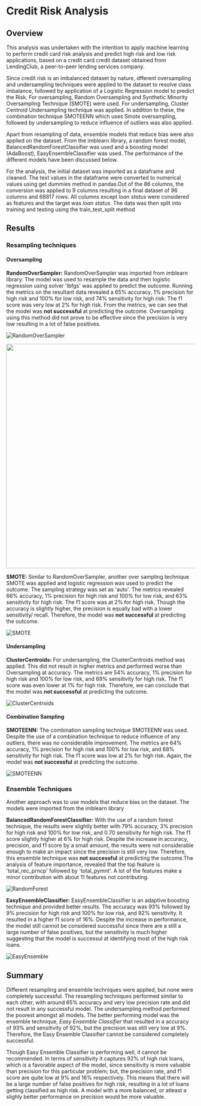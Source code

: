 # Credit Risk Analysis

## Overview

This analysis was undertaken with the intention to apply machine learning to perform credit card risk analysis and predict high risk and low risk applications, based on a credit card credit dataset obtained from LendingClub, a peer-to-peer lending services company.

Since credit risk is an imbalanced dataset by nature, dfferent oversampling and undersampling techniques were applied to the dataset to resolve class imbalance, followed by application of a Logistic Regression model to predict the Risk. For oversampling, Random Oversampling and Synthetic Minority Oversampling Technique (SMOTE) were used. For undersampling, Cluster Centroid Undersampling technique was applied. In addition to these, the combination technique SMOTEENN which uses Smote oversampling, followed by undersampling to reduce influence of outliers was also applied.

Apart from resampling of data, ensemble models that reduce bias were also applied on the dataset. From the imblearn library, a random forest model, BalancedRandomForestClassifier was used and a boosting model (AdaBoost), EasyEnsembleClassifier was used. The performance of the different models have been discussed below.  

For the analysis, the initial dataset was imported as a dataframe and cleaned. The text values in the dataframe were converted to numerical values using get dummies method in pandas.Out of the 86 columns, the conversion was applied to 9 columns resulting in a final dataset of 96 columns and 68817 rows. All columns except _loan status_ were considered as features and the target was _loan status_. The data was then split into training and testing using the train_test_split method

## Results

### Resampling techniques

#### Oversampling

**RandomOverSampler:**
RandomOverSampler was imported from imblearn library. The model was used to resample the data and then logistic regression using solver 'lbfgs' was applied to predict the outcome. Running the metrics on the resultant data revealed a 65% accuracy, 1% precision for high risk and 100% for low risk, and 74% sensitivity for high risk. The f1 score was very low at 2% for high risk. From the metrics, we can see that the model was **not successful** at predicting the outcome. Oversampling using this method did not prove to be effective since the precision is very low resulting in a lot of false positives.

![RandomOverSampler](https://github.com/Dhanushree27/Credit_Risk_Analysis/blob/main/images/RandomOverSampler.PNG)

<img src="https://github.com/Dhanushree27/Credit_Risk_Analysis/blob/main/images/RandomOverSampler.PNG" width="900" height="600">

**SMOTE:**
Similar to RandomOverSampler, another over sampling technique SMOTE was applied and logistic regression was used to predict the outcome. The sampling strategy was set as 'auto'. The metrics revealed 66% accuracy, 1% precision for high risk and 100% for low risk, and 63% sensitivity for high risk. The f1 score was at 2% for high risk. Though the accuracy is slightly higher, the precision is equally bad with a lower sensitivity/ recall. Therefore, the model was **not successful** at predicting the outcome.

![SMOTE](https://github.com/Dhanushree27/Credit_Risk_Analysis/blob/main/images/SMOTE.PNG)

#### Undersampling

**ClusterCentroids:**
For undersampling, the ClusterCentroids method was applied. This did not result in higher metrics and performed worse than Oversampling at accuracy. The metrics are 54% accuracy,  1% precision for high risk and 100% for low risk, and 69% sensitivity for high risk. The f1 score was even lower at 1% for high risk. Therefore, we can conclude that the model was **not successful** at predicting the outcome.

![ClusterCentroids](https://github.com/Dhanushree27/Credit_Risk_Analysis/blob/main/images/ClusterCentroids.PNG)

#### Combination Sampling

**SMOTEENN:**
The combination sampling technique SMOTEENN was used. Despite the use of a combination technique to reduce influence of any outliers, there was no considerable improvement. The metrics are 64% accuracy,  1% precision for high risk and 100% for low risk, and 68% sensitivity for high risk. The f1 score was low at 2% for high risk. Again, the model was **not successful** at predicting the outcome.

![SMOTEENN](https://github.com/Dhanushree27/Credit_Risk_Analysis/blob/main/images/SMOTEENN.PNG)

### Ensemble Techniques
Another approach was to use models that reduce bias on the dataset. The models were imported from the imblearn library

**BalancedRandomForestClassifier:**
With the use of a random forest technique, the results were slightly better with 79% accuracy,  3% precision for high risk and 100% for low risk, and 0.70 sensitivity for high risk. The f1 score slightly higher at 6% for high risk. Despite the increase in accuracy, precision, and f1 score by a small amount, the results were not considerable enough to make an impact since the precision is still very low. Therefore, this ensemble technique was **not successful** at predicting the outcome.The analysis of feature importance, revealed that the top feature is 'total_rec_prncp' followed by 'total_pymnt'. A lot of the features make a minor contribution with about 11 features not contributing. 

![RandomForest](https://github.com/Dhanushree27/Credit_Risk_Analysis/blob/main/images/RandomForest.PNG)

**EasyEnsembleClassifier:**
EasyEnsembleClassifier is an adaptive boosting technique and provided better results. The accuracy was 93% followed by 9% precision for high risk and 100% for low risk, and 92% sensitivity. It resulted in a higher f1 score of 16%. Despite the increase in performance, the model still cannot be considered successful since there are a still a large number of false positives, but the sensitivity is much higher suggesting that the model is successul at identifying most of the high risk loans. 

![EasyEnsemble](https://github.com/Dhanushree27/Credit_Risk_Analysis/blob/main/images/EasyEnsemble.PNG)

## Summary

Different resampling and ensemble techniques were applied, but none were completely successful. The resampling techniques performed similar to each other, with around 65% accuracy and very low precision rate and did not result in any successful model. The undersampling method performed the poorest amongst all models. The better performing model was the ensemble technique, _Easy Ensemble Classifier_ that resulted in a accuracy of 93% and sensitivity of 92%, but the precision was still very low at 9%. Therefore, the Easy Ensemble Classifier cannot be considered completely successful.

Though Easy Ensemble Classifier is performing well, it cannot be recommended. In terms of sensitivity it captures 92% of high risk loans, which is a favorable aspect of the model, since sensitivity is more valuable than precision for this particular problem; but, the precision rate, and f1 score are quite low at 9% and 16% respectively. This means that there will be a large number of false positives for high risk, resulting in a lot of loans getting classified as high risk. A model with a more balanced, or atleast a slighly better performance on precision would be more valuable.









